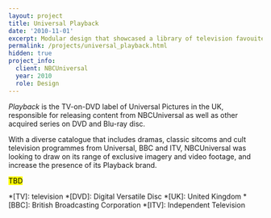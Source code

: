 ```yaml
---
layout: project
title: Universal Playback
date: '2010-11-01'
excerpt: Modular design that showcased a library of television favouites.
permalink: /projects/universal_playback.html
hidden: true
project_info:
  client: NBCUniversal
  year: 2010
  role: Design
---
```

_Playback_ is the TV-on-DVD label of Universal Pictures in the UK, responsible for releasing content from NBCUniversal as well as other acquired series on DVD and Blu-ray disc.

With a diverse catalogue that includes dramas, classic sitcoms and cult television programmes from Universal, BBC and ITV, NBCUniversal was looking to draw on its range of exclusive imagery and video footage, and increase the presence of its Playback brand.

<mark>TBD</mark>

*[TV]: television
*[DVD]: Digital Versatile Disc
*[UK]: United Kingdom
*[BBC]: British Broadcasting Corporation
*[ITV]: Independent Television
